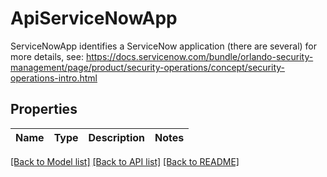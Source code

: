 # ApiServiceNowApp

ServiceNowApp identifies a ServiceNow application (there are several) for more details, see: https://docs.servicenow.com/bundle/orlando-security-management/page/product/security-operations/concept/security-operations-intro.html

## Properties
Name | Type | Description | Notes
------------ | ------------- | ------------- | -------------

[[Back to Model list]](../README.md#documentation-for-models) [[Back to API list]](../README.md#documentation-for-api-endpoints) [[Back to README]](../README.md)


